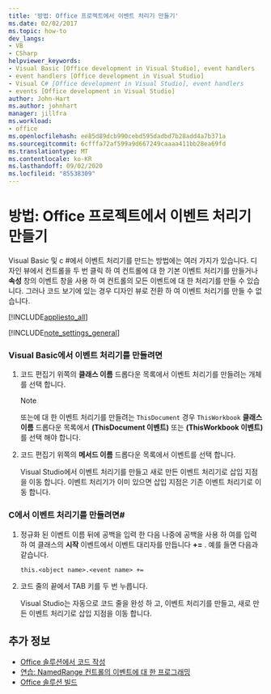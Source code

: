 ```yaml
---
title: '방법: Office 프로젝트에서 이벤트 처리기 만들기'
ms.date: 02/02/2017
ms.topic: how-to
dev_langs:
- VB
- CSharp
helpviewer_keywords:
- Visual Basic [Office development in Visual Studio], event handlers
- event handlers [Office development in Visual Studio]
- Visual C# [Office development in Visual Studio], event handlers
- events [Office development in Visual Studio]
author: John-Hart
ms.author: johnhart
manager: jillfra
ms.workload:
- office
ms.openlocfilehash: ee85d89dcb990cebd595dadbd7b28add4a7b371a
ms.sourcegitcommit: 6cfffa72af599a9d667249caaaa411bb28ea69fd
ms.translationtype: MT
ms.contentlocale: ko-KR
ms.lasthandoff: 09/02/2020
ms.locfileid: "85538309"
---
```

# <a name="how-to-create-event-handlers-in-office-projects"></a>방법: Office 프로젝트에서 이벤트 처리기 만들기
  Visual Basic 및 c #에서 이벤트 처리기를 만드는 방법에는 여러 가지가 있습니다. 디자인 뷰에서 컨트롤을 두 번 클릭 하 여 컨트롤에 대 한 기본 이벤트 처리기를 만들거나 **속성** 창의 이벤트 창을 사용 하 여 컨트롤의 모든 이벤트에 대 한 처리기를 만들 수 있습니다. 그러나 코드 보기에 있는 경우 디자인 뷰로 전환 하 여 이벤트 처리기를 만들 수 없습니다.

 [!INCLUDE[appliesto_all](../vsto/includes/appliesto-all-md.md)]

 [!INCLUDE[note_settings_general](../sharepoint/includes/note-settings-general-md.md)]

### <a name="to-create-an-event-handler-in-visual-basic"></a>Visual Basic에서 이벤트 처리기를 만들려면

1. 코드 편집기 위쪽의 **클래스 이름** 드롭다운 목록에서 이벤트 처리기를 만들려는 개체를 선택 합니다.

    > [!NOTE]
    > 또는에 대 한 이벤트 처리기를 만들려는 `ThisDocument` 경우 `ThisWorkbook` **클래스 이름** 드롭다운 목록에서 **(ThisDocument 이벤트)** 또는 **(ThisWorkbook 이벤트)** 를 선택 해야 합니다.

2. 코드 편집기 위쪽의 **메서드 이름** 드롭다운 목록에서 이벤트를 선택 합니다.

     Visual Studio에서 이벤트 처리기를 만들고 새로 만든 이벤트 처리기로 삽입 지점을 이동 합니다. 이벤트 처리기가 이미 있으면 삽입 지점은 기존 이벤트 처리기로 이동 합니다.

### <a name="to-create-an-event-handler-in-c"></a>C에서 이벤트 처리기를 만들려면\#

1. 정규화 된 이벤트 이름 뒤에 공백을 입력 한 다음 나중에 공백을 사용 하 여를 입력 하 여 클래스의 **시작** 이벤트에서 이벤트 대리자를 만듭니다 **+=** . 예를 들면 다음과 같습니다.

     `this.<object name>.<event name> +=`

2. 코드 줄의 끝에서 TAB 키를 두 번 누릅니다.

     Visual Studio는 자동으로 코드 줄을 완성 하 고, 이벤트 처리기를 만들고, 새로 만든 이벤트 처리기로 삽입 지점을 이동 합니다.

## <a name="see-also"></a>추가 정보
- [Office 솔루션에서 코드 작성](../vsto/writing-code-in-office-solutions.md)
- [연습: NamedRange 컨트롤의 이벤트에 대 한 프로그래밍](../vsto/walkthrough-programming-against-events-of-a-namedrange-control.md)
- [Office 솔루션 빌드](../vsto/building-office-solutions.md)
